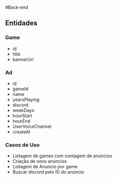 #Back-end

## Entidades

### Game

- id
- title
- bannerUrl

### Ad

- id
- gameId
- name
- yearsPlaying
- discord
- weekDays
- hourStart
- hourEnd
- UserVoiceChannel
- createAt

### Casos de Uso

- Listagem de games com contagem de anúncios
- Criação de novo anúncios 
- Listagem de Anuncio por game
- Buscar discord pelo ID do anúncio
